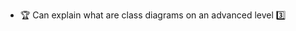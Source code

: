 * <span id="outcome-explain">:trophy: Can explain what are class diagrams on an advanced level :three:</span>
